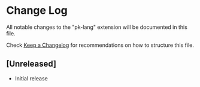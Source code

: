 # Change Log
All notable changes to the "pk-lang" extension will be documented in this file.

Check [Keep a Changelog](http://keepachangelog.com/) for recommendations on how to structure this file.

## [Unreleased]
- Initial release
